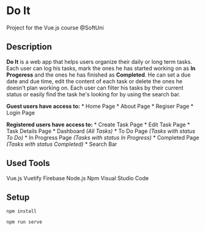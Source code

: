 # Do It

Project for the Vue.js course @SoftUni


## Description

**Do It** is a web app that helps users organize their daily or long term tasks. Each user can log his tasks, mark the ones he has started working on as **In Progeress** and the ones he has finished as **Completed**. He can set a due date and due time, edit the content of each task or delete the ones he doesn't plan working on. Each user can filter his tasks by their current status or easily find the task he's looking for by using the search bar.

**Guest users have access to:**
	* Home Page
	* About Page
	* Regiser Page
	* Login Page

**Registered users have access to:**
	* Create Task Page
	* Edit Task Page
	* Task Details Page
	* Dashboard *(All Tasks)*
	* To Do Page *(Tasks with status To Do)*
	* In Progress Page *(Tasks with status In Progress)*
	* Completed Page *(Tasks with status Completed)*
	* Search Bar


## Used Tools

Vue.js
Vuetify
Firebase
Node.js
Npm
Visual Studio Code


## Setup
```
npm install
```

```
npm run serve
```

